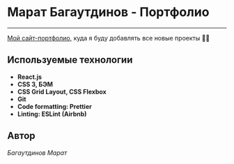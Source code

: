 # Марат Багаутдинов - Портфолио

---

[Мой сайт-портфолио](https://marat-b.vercel.app), куда я буду добавлять все новые проекты 👨‍💻

## Используемые технологии

- **React.js**
- **CSS 3, БЭМ**
- **CSS Grid Layout, CSS Flexbox**
- **Git**
- **Code formatting: Prettier**
- **Linting: ESLint (Airbnb)**

## Автор

_Багаутдинов Марат_
